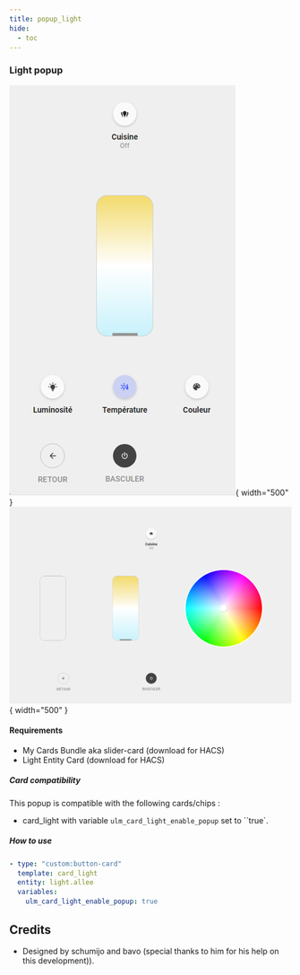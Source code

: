 ```yaml
---
title: popup_light
hide:
  - toc
---
```

<!-- markdownlint-disable MD046 -->

### Light popup

![Phone](../../assets/img/popup_light_phone.png){ width="500" }
![Tablet](../../assets/img/popup_light_tablet.png){ width="500" }

#### Requirements

- My Cards Bundle aka slider-card (download for HACS)
- Light Entity Card (download for HACS)

##### Card compatibility

This popup is compatible with the following cards/chips :

- card_light with variable `ulm_card_light_enable_popup` set to ``true`.

##### How to use

```yaml
- type: "custom:button-card"
  template: card_light
  entity: light.allee
  variables:
    ulm_card_light_enable_popup: true
```

## Credits

- Designed by schumijo and bavo (special thanks to him for his help on this development)).
